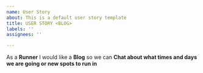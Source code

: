 ```yaml
---
name: User Story
about: This is a default user story template
title: USER STORY <BLOG>
labels: ''
assignees: ''

---
```


As a **Runner** I would like a **Blog** so we can **Chat about what times and days we are going or new spots to run in**
